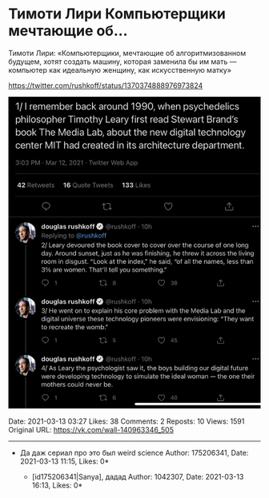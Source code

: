 # Тимоти Лири Компьютерщики мечтающие об...

Тимоти Лири: «Компьютерщики, мечтающие об алгоритмизованном будущем, хотят создать машину, которая заменила бы им мать — компьютер как идеальную женщину, как искусственную матку»

https://twitter.com/rushkoff/status/1370374888976973824

![](attachments/457239140.jpg)

Date: 2021-03-13 03:27
Likes: 38
Comments: 2
Reposts: 10
Views: 1591
Original URL: https://vk.com/wall-140963346_505



--------------------

  * Да даж сериал про это был weird science
    Author: 175206341, Date: 2021-03-13 11:15, Likes: 0*

      * [id175206341|Sanya], дадад
        Author: 1042307, Date: 2021-03-13 16:13, Likes: 0*

